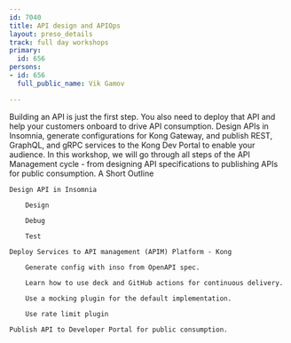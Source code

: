 ```yaml
---
id: 7040
title: API design and APIOps
layout: preso_details
track: full day workshops
primary:
  id: 656
persons:
- id: 656
  full_public_name: Vik Gamov

---
```

Building an API is just the first step. You also need to deploy that API and help your customers onboard to drive API consumption. Design APIs in Insomnia, generate configurations for Kong Gateway, and publish REST, GraphQL, and gRPC services to the Kong Dev Portal to enable your audience. In this workshop, we will go through all steps of the API Management cycle - from designing API specifications to publishing APIs for public consumption.
A Short Outline

    Design API in Insomnia

        Design

        Debug

        Test

    Deploy Services to API management (APIM) Platform - Kong

        Generate config with inso from OpenAPI spec.

        Learn how to use deck and GitHub actions for continuous delivery.

        Use a mocking plugin for the default implementation.

        Use rate limit plugin

    Publish API to Developer Portal for public consumption.